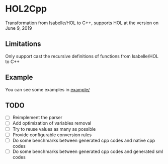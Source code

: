# HOL2Cpp

Transformation from Isabelle/HOL to C++, supports HOL at the version on June 9, 2019

## Limitations

Only support cast the recursive definitions of functions from Isabelle/HOL to C++

## Example

You can see some examples in [example/](example/)

## TODO

- [ ] Reimplement the parser
- [ ] Add optimization of variables removal
- [ ] Try to reuse values as many as possible
- [ ] Provide configurable conversion rules
- [ ] Do some benchmarks between generated cpp codes and native cpp codes
- [ ] Do some benchmarks between generated cpp codes and generated sml codes
